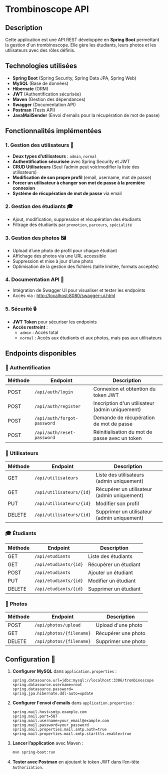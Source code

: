 # Trombinoscope API

## Description
Cette application est une API REST développée en **Spring Boot** permettant la gestion d'un trombinoscope. Elle gère les étudiants, leurs photos et les utilisateurs avec des rôles définis.

## Technologies utilisées
- **Spring Boot** (Spring Security, Spring Data JPA, Spring Web)
- **MySQL** (Base de données)
- **Hibernate** (ORM)
- **JWT** (Authentification sécurisée)
- **Maven** (Gestion des dépendances)
- **Swagger** (Documentation API)
- **Postman** (Tests API)
- **JavaMailSender** (Envoi d'emails pour la récupération de mot de passe)

## Fonctionnalités implémentées

### 1. Gestion des utilisateurs 👥
- **Deux types d’utilisateurs** : `admin`, `normal`
- **Authentification sécurisée** avec Spring Security et JWT
- **CRUD Utilisateurs** (Seul l’admin peut voir/modifier la liste des utilisateurs)
- **Modification de son propre profil** (email, username, mot de passe)
- **Forcer un utilisateur à changer son mot de passe à la première connexion**
- **Système de récupération de mot de passe** via email

### 2. Gestion des étudiants 🎓
- Ajout, modification, suppression et récupération des étudiants
- Filtrage des étudiants par `promotion`, `parcours`, `spécialité`

### 3. Gestion des photos 🖼️
- Upload d’une photo de profil pour chaque étudiant
- Affichage des photos via une URL accessible
- Suppression et mise à jour d’une photo
- Optimisation de la gestion des fichiers (taille limitée, formats acceptés)

### 4. Documentation API 📜
- Intégration de Swagger UI pour visualiser et tester les endpoints
- Accès via : [http://localhost:8080/swagger-ui.html](http://localhost:8080/swagger-ui.html)

### 5. Sécurité 🔒
- **JWT Token** pour sécuriser les endpoints
- **Accès restreint** :
  - `admin` : Accès total
  - `normal` : Accès aux étudiants et aux photos, mais pas aux utilisateurs

## Endpoints disponibles
### 🔑 **Authentification**
| Méthode | Endpoint               | Description |
|---------|-----------------------|-------------|
| POST    | `/api/auth/login`     | Connexion et obtention du token JWT |
| POST    | `/api/auth/register`  | Inscription d'un utilisateur (admin uniquement) |
| POST    | `/api/auth/forgot-password` | Demande de récupération de mot de passe |
| POST    | `/api/auth/reset-password`  | Réinitialisation du mot de passe avec un token |

### 👥 **Utilisateurs**
| Méthode | Endpoint                   | Description |
|---------|---------------------------|-------------|
| GET     | `/api/utilisateurs`        | Liste des utilisateurs (admin uniquement) |
| GET     | `/api/utilisateurs/{id}`   | Récupérer un utilisateur (admin uniquement) |
| PUT     | `/api/utilisateurs/{id}`   | Modifier son profil |
| DELETE  | `/api/utilisateurs/{id}`   | Supprimer un utilisateur (admin uniquement) |

### 🎓 **Étudiants**
| Méthode | Endpoint                  | Description |
|---------|--------------------------|-------------|
| GET     | `/api/etudiants`          | Liste des étudiants |
| GET     | `/api/etudiants/{id}`     | Récupérer un étudiant |
| POST    | `/api/etudiants`          | Ajouter un étudiant |
| PUT     | `/api/etudiants/{id}`     | Modifier un étudiant |
| DELETE  | `/api/etudiants/{id}`     | Supprimer un étudiant |

### 📸 **Photos**
| Méthode | Endpoint                 | Description |
|---------|-------------------------|-------------|
| POST    | `/api/photos/upload`    | Upload d'une photo |
| GET     | `/api/photos/{filename}` | Récupérer une photo |
| DELETE  | `/api/photos/{filename}` | Supprimer une photo |

## Configuration 🔧

1. **Configurer MySQL** dans `application.properties` :
   ```properties
   spring.datasource.url=jdbc:mysql://localhost:3306/trombinoscope
   spring.datasource.username=root
   spring.datasource.password=
   spring.jpa.hibernate.ddl-auto=update
   ```

2. **Configurer l'envoi d'emails** dans `application.properties` :
   ```properties
   spring.mail.host=smtp.example.com
   spring.mail.port=587
   spring.mail.username=your_email@example.com
   spring.mail.password=your_password
   spring.mail.properties.mail.smtp.auth=true
   spring.mail.properties.mail.smtp.starttls.enable=true
   ```

3. **Lancer l’application** avec Maven :
   ```sh
   mvn spring-boot:run
   ```

4. **Tester avec Postman** en ajoutant le token JWT dans l’en-tête `Authorization`.

